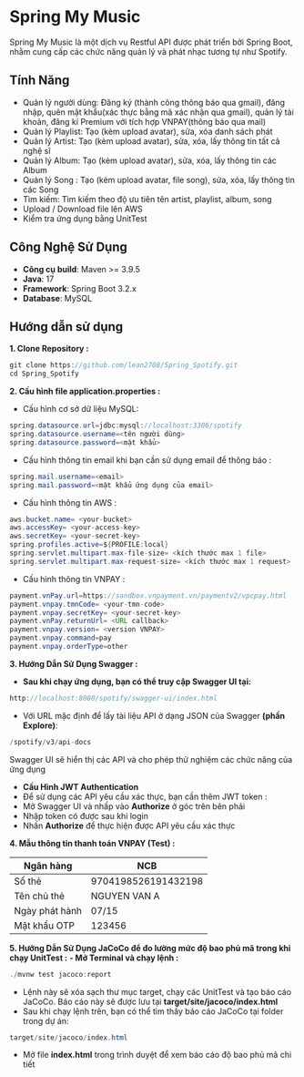 # Spring My Music
Spring My Music là một dịch vụ Restful API được phát triển bởi Spring Boot, nhằm cung cấp các chức năng quản lý và phát nhạc tương tự như Spotify.
## Tính Năng
- Quản lý người dùng: Đăng ký (thành công thông báo qua gmail), đăng nhập, quên mật khẩu(xác thực bằng mã xác nhận qua gmail), quản lý tài khoản, đăng kí Premium với tích hợp VNPAY(thông báo qua mail)
- Quản lý Playlist: Tạo (kèm upload avatar), sửa, xóa danh sách phát
- Quản lý Artist: Tạo (kèm upload avatar), sửa, xóa, lấy thông tin tất cả nghệ sĩ
- Quản lý Album: Tạo (kèm upload avatar), sửa, xóa, lấy thông tin các Album
- Quản lý Song : Tạo (kèm upload avatar, file song), sửa, xóa, lấy thông tin các Song
- Tìm kiếm: Tìm kiếm theo độ ưu tiên tên artist, playlist, album, song
- Upload / Download file lên AWS
- Kiểm tra ứng dụng bằng UnitTest
## Công Nghệ Sử Dụng
- **Công cụ build**: Maven >= 3.9.5
- **Java**: 17
- **Framework**: Spring Boot 3.2.x
- **Database**: MySQL
## Hướng dẫn sử dụng 
**1. Clone Repository :**
```java
git clone https://github.com/lean2708/Spring_Spotify.git  
cd Spring_Spotify
```
**2. Cấu hình file application.properties :**
- Cấu hình cơ sở dữ liệu MySQL:
```java
spring.datasource.url=jdbc:mysql://localhost:3306/spotify  
spring.datasource.username=<tên người dùng>  
spring.datasource.password=<mật khẩu>
```
- Cấu hình thông tin email khi bạn cần sử dụng email để thông báo :
```java
spring.mail.username=<email>
spring.mail.password=<mật khẩu ứng dụng của email>
```
- Cấu hình thông tin AWS :
```java
aws.bucket.name= <your-bucket>
aws.accessKey= <your-access-key>
aws.secretKey= <your-secret-key>
spring.profiles.active=${PROFILE:local}
spring.servlet.multipart.max-file-size= <kích thước max 1 file>
spring.servlet.multipart.max-request-size= <kích thước max 1 request>
```
- Cấu hình thông tin VNPAY :
```java
payment.vnPay.url=https://sandbox.vnpayment.vn/paymentv2/vpcpay.html
payment.vnpay.tmnCode= <your-tmn-code>
payment.vnpay.secretKey= <your-secret-key>
payment.vnPay.returnUrl= <URL callback>
payment.vnpay.version= <version VNPAY>
payment.vnpay.command=pay
payment.vnpay.orderType=other
```
**3. Hướng Dẫn Sử Dụng Swagger :**
- **Sau khi chạy ứng dụng, bạn có thể truy cập Swagger UI tại:**
```java
http://localhost:8080/spotify/swagger-ui/index.html
```
- Với URL mặc định để lấy tài liệu API ở dạng JSON của Swagger **(phần Explore)**:
```java
/spotify/v3/api-docs
```
Swagger UI sẽ hiển thị các API và cho phép thử nghiệm các chức năng của ứng dụng
- **Cấu Hình JWT Authentication**
- Để sử dụng các API yêu cầu xác thực, bạn cần thêm JWT token :
- Mở Swagger UI và nhấp vào **Authorize** ở góc trên bên phải
- Nhập token có được sau khi login
- Nhấn **Authorize** để thực hiện được API yêu cầu xác thực
  
**4. Mẫu thông tin thanh toán VNPAY (Test) :**

| Ngân hàng             | NCB                      |
|-----------------------|--------------------------|
| Số thẻ                | 9704198526191432198      |
| Tên chủ thẻ           | NGUYEN VAN A             |
| Ngày phát hành        | 07/15                    |
| Mật khẩu OTP          | 123456                   |

**5. Hướng Dẫn Sử Dụng JaCoCo để đo lường mức độ bao phủ mã trong khi chạy UnitTest :**
**- Mở Terminal và chạy lệnh :** 
```java
./mvnw test jacoco:report
```
- Lệnh này sẽ xóa sạch thư mục target, chạy các UnitTest và tạo báo cáo JaCoCo. Báo cáo này sẽ được lưu tại **target/site/jacoco/index.html**
- Sau khi chạy lệnh trên, bạn có thể tìm thấy báo cáo JaCoCo tại folder trong dự án:
```java
target/site/jacoco/index.html
```
- Mở file **index.html** trong trình duyệt để xem báo cáo độ bao phủ mã chi tiết
